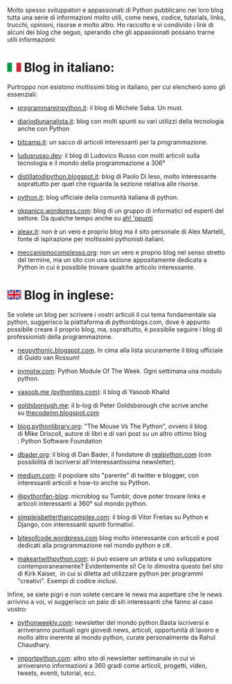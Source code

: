 Molto spesso sviluppatori e appassionati di Python pubblicano nei loro blog tutta una serie di informazioni molto utili, come news, codice, tutorials, links, trucchi, opinioni, risorse e molto altro. Ho raccolto e vi condivido i link di alcuni dei blog che seguo, sperando che gli appassionati possano trarne utili informazioni:


![](../.img/it32.png "Blog in italiano") Blog in italiano: 
======================================

Purtroppo non esistono moltissimi blog in italiano, per cui elencherò sono gli essenziali:

 * [programmareinpython.it](https://www.programmareinpython.it/blog/): il blog di Michele Saba. Un must.

 * [diariodiunanalista.it](https://www.diariodiunanalista.it/): blog con molti spunti su vari utilizzi della tecnologia anche con Python

 * [bitcamp.it](https://bitcamp.it/blog/): un sacco di articoli interessanti per la programmazione.

 * [ludusrusso.dev](https://www.ludusrusso.dev/blog): il blog di Ludovico Russo con molti articoli sulla tecnologia e il mondo della programmazione a 306°

 * [distillatodipython.blogspot.it](https://distillatodipython.blogspot.com/): blog di Paolo Di Ieso, molto interessante soprattutto per quel che riguarda la sezione relativa alle risorse.

 * [python.it](https://www.python.it/): blog ufficiale della comunità italiana di python.

 * [okpanico.wordpress.com](https://okpanico.wordpress.com/linguaggi/python/): blog di un gruppo di informatici ed esperti del settore. Da qualche tempo anche su [ah! 'ppunti](https://ahppunti.blogspot.com/)

 * [aleax.it](http://www.aleax.it/): non è un vero e proprio blog ma il sito personale di Alex Martelli, fonte di ispirazione per moltissimi pythonisti italiani.

 * [meccanismocomplesso.org](https://www.meccanismocomplesso.org/): non un vero e proprio blog nel senso stretto del termine, ma un sito con una sezione appositamente dedicata a Python in cui è possibile trovare qualche articolo interessante.


![](../.img/uk32.png "Blog in inglese") Blog in inglese:
=======================================

Se volete un blog per scrivere i vostri articoli il cui tema fondamentale sia python, suggerisco la piattaforma di pythonblogs.com, dove è appunto possibile creare il proprio blog, ma, soprattutto, è possibile seguire i blog di professionisti della programmazione.

 * [neopythonic.blogspot.com](https://neopythonic.blogspot.com/). In cima alla lista sicuramente il blog ufficiale di Guido van Rossum!

 * [pymotw.com](https://pymotw.com/3/): Python Module Of The Week. Ogni settimana una modulo python. 

 * [yasoob.me (pythontips.com)](https://yasoob.me/): il blog di Yasoob Khalid

 * [goldsborough.me](https://www.goldsborough.me/): il b-log di Peter Goldsborough che scrive anche su [thecodeinn.blogspot.com](https://thecodeinn.blogspot.com/)

 * [blog.pythonlibrary.org](https://www.blog.pythonlibrary.org/): "The Mouse Vs The Python", ovvero il blog di Mike Driscoll, autore di libri e di vari post su un altro ottimo blog : Python Software Foundation
 
 * [dbader.org](https://dbader.org/): il blog di Dan Bader, il fondatore di [realpython.com](https://realpython.com/) (con possibilità di iscriversi all'interessantissima newsletter).
 
 * [medium.com](https://medium.com/): il popolare sito "parente" di twitter e blogger, con interessanti articoli e how-to anche su Python.
 
 * [@pythonfan-blog](https://www.tumblr.com/pythonfan-blog): microblog su Tumblr, dove poter trovare links e articoli interessanti a 360° sul mondo python.
 
 * [simpleisbetterthancomplex.com](https://simpleisbetterthancomplex.com/): il blog di Vitor Freitas su Python e Django, con interessanti spunti formativi.
 
 * [bitesofcode.wordpress.com](https://bitesofcode.wordpress.com/) blog molto interessante con articoli e post dedicati alla programmazione nel mondo python e c#.
 
 * [makeartwithpython.com](https://makeartwithpython.com/): si può essere un artista e uno sviluppatore contemporaneamente? Evidentemente sì! Ce lo dimostra questo bel sito di Kirk Kaiser,  in cui si diletta ad utilizzare python per programmi "creativi". Esempi di codice inclusi.

Infine, se siete pigri e non volete cercare le news ma aspettare che le news arrivino a voi, vi suggerisco un paio di siti interessanti che fanno al caso vostro:

 * [pythonweekly.com](https://www.pythonweekly.com/): newsletter del mondo python.Basta iscriversi e arriveranno puntuali ogni giovedì news, articoli, opportunità di lavoro e molto altro inerente al mondo python, curate personalmente da Rahul Chaudhary.
 
 * [importpython.com](https://importpython.com/): altro sito di newsletter settimanale in cui vi arriveranno informazioni a 360 gradi come articoli, progetti, video, tweets, eventi, tutorial, ecc.